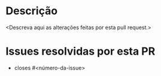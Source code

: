 # Descrição

<Descreva aqui as alterações feitas por esta pull request.>

# Issues resolvidas por esta PR

* closes #<número-da-issue>
